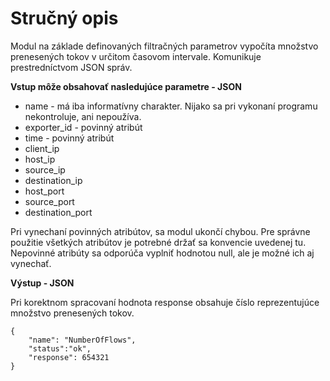 Stručný opis
===================

 Modul na základe definovaných filtračných parametrov vypočíta množstvo prenesených tokov v určitom časovom intervale. Komunikuje prestredníctvom JSON správ. 

**Vstup môže obsahovať nasledujúce parametre - JSON**

 - name - má iba informatívny charakter. Nijako sa pri vykonaní programu nekontroluje, ani nepoužíva.
 - exporter_id - povinný atribút
 - time - povinný atribút
 - client_ip
 - host_ip
 - source_ip
 - destination_ip
 - host_port
 - source_port
 - destination_port 

Pri vynechaní povinných atribútov, sa modul ukončí chybou. Pre správne použitie všetkých atribútov je potrebné držať sa konvencie uvedenej tu. Nepovinné atribúty sa odporúča vyplniť hodnotou null, ale je možné ich aj vynechať. 



 **Výstup - JSON**

Pri korektnom spracovaní hodnota response obsahuje číslo reprezentujúce množstvo prenesených tokov.

	{
        "name": "NumberOfFlows",
        "status":"ok",
        "response": 654321 
	}
